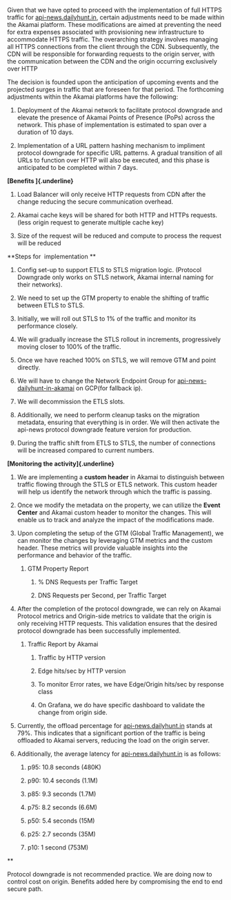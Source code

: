 Given that we have opted to proceed with the implementation of full
HTTPS traffic for [api-news.dailyhunt.in](http://api-news.dailyhunt.in),
certain adjustments need to be made within the Akamai platform. These
modifications are aimed at preventing the need for extra expenses
associated with provisioning new infrastructure to accommodate HTTPS
traffic. The overarching strategy involves managing all HTTPS
connections from the client through the CDN. Subsequently, the CDN will
be responsible for forwarding requests to the origin server, with the
communication between the CDN and the origin occurring exclusively over
HTTP

The decision is founded upon the anticipation of upcoming events and the
projected surges in traffic that are foreseen for that period. The
forthcoming adjustments within the Akamai platforms have the following:

1.  Deployment of the Akamai network to facilitate protocol downgrade
    and elevate the presence of Akamai Points of Presence (PoPs) across
    the network. This phase of implementation is estimated to span over
    a duration of 10 days.

2.  Implementation of a URL pattern hashing mechanism to impliment
    protocol downgrade for specific URL patterns. A gradual transition
    of all URLs to function over HTTP will also be executed, and this
    phase is anticipated to be completed within 7 days.

**[Benefits ]{.underline}**

1.  Load Balancer will only receive HTTP requests from CDN after the
    change reducing the secure communication overhead.

2.  Akamai cache keys will be shared for both HTTP and HTTPs
    requests.(less origin request to generate multiple cache key)

3.  Size of the request will be reduced and compute to process the
    request will be reduced 

**Steps for  implementation **

1.  Config set-up to support ETLS to STLS migration logic. (Protocol
    Downgrade only works on STLS network, Akamai internal naming for
    their networks).

2.  We need to set up the GTM property to enable the shifting of traffic
    between ETLS to STLS.

3.  Initially, we will roll out STLS to 1% of the traffic and monitor
    its performance closely.

4.  We will gradually increase the STLS rollout in increments,
    progressively moving closer to 100% of the traffic.

5.  Once we have reached 100% on STLS, we will remove GTM and point
    directly.

6.  We will have to change the Network Endpoint Group for
    [api-news-dailyhunt-in-akamai](https://console.cloud.google.com/net-services/loadbalancing/advanced/backendServices/details/api-news-dailyhunt-in-akamai?project=et-gcp-cdn&organizationId=502619609313)
    on GCP(for fallback ip).

7.  We will decommission the ETLS slots.

8.  Additionally, we need to perform cleanup tasks on the migration
    metadata, ensuring that everything is in order. We will then
    activate the api-news protocol downgrade feature version for
    production.

9.  During the traffic shift from ETLS to STLS, the number of
    connections will be increased compared to current numbers.

**[Monitoring the activity]{.underline}**

1.  We are implementing a **custom header** in Akamai to distinguish
    between traffic flowing through the STLS or ETLS network. This
    custom header will help us identify the network through which the
    traffic is passing.

2.  Once we modify the metadata on the property, we can utilize the
    **Event Center** and Akamai custom header to monitor the changes.
    This will enable us to track and analyze the impact of the
    modifications made.

3.  Upon completing the setup of the GTM (Global Traffic Management), we
    can monitor the changes by leveraging GTM metrics and the custom
    header. These metrics will provide valuable insights into the
    performance and behavior of the traffic.

    1.  GTM Property Report

        1.  \% DNS Requests per Traffic Target

        2.  DNS Requests per Second, per Traffic Target

4.  After the completion of the protocol downgrade, we can rely on
    Akamai Protocol metrics and Origin-side metrics to validate that the
    origin is only receiving HTTP requests. This validation ensures that
    the desired protocol downgrade has been successfully implemented.

    1.  Traffic Report by Akamai

        1.  Traffic by HTTP version

        2.  Edge hits/sec by HTTP version

        3.  To monitor Error rates, we have Edge/Origin hits/sec by
            response class

        4.  On Grafana, we do have specific dashboard to validate the
            change from origin side.

5.  Currently, the offload percentage for
    [api-news.dailyhunt.in](http://api-news.dailyhunt.in) stands at 79%.
    This indicates that a significant portion of the traffic is being
    offloaded to Akamai servers, reducing the load on the origin server.

6.  Additionally, the average latency for
    [api-news.dailyhunt.in](http://api-news.dailyhunt.in) is as
    follows: 

    1.  p95: 10.8 seconds (480K)

    2.  p90: 10.4 seconds (1.1M)

    3.  p85: 9.3 seconds (1.7M)

    4.  p75: 8.2 seconds (6.6M)

    5.  p50: 5.4 seconds (15M)

    6.  p25: 2.7 seconds (35M)

    7.  p10: 1 second (753M)

\*\*

Protocol downgrade is not recommended practice. We are doing now to
control cost on origin. Benefits added here by compromising the end to
end secure path.
